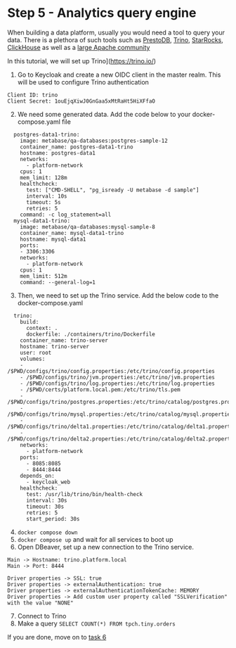 # Step 5 - Analytics query engine

When building a data platform, usually you would need a tool to query your data.
There is a plethora of such tools such as [PrestoDB](https://prestodb.io/), [Trino](https://trino.io/), [StarRocks](https://www.starrocks.io/), [ClickHouse](https://clickhouse.com/) as well as a [large Apache community](https://projects.apache.org/projects.html?category#big-data)

In this tutorial, we will set up Trino](https://trino.io/)

1. Go to Keycloak and create a new OIDC client in the master realm. This will be used to configure Trino authentication
```
Client ID: trino
Client Secret: 1ouEjqXiwJ0GnGaa5xMtRaHt5HiXFfaO
```

2. We need some generated data. Add the code below to your docker-compose.yaml file

```
  postgres-data1-trino:
    image: metabase/qa-databases:postgres-sample-12
    container_name: postgres-data1-trino
    hostname: postgres-data1
    networks: 
      - platform-network
    cpus: 1
    mem_limit: 128m
    healthcheck:
      test: ["CMD-SHELL", "pg_isready -U metabase -d sample"]
      interval: 10s
      timeout: 5s
      retries: 5
    command: -c log_statement=all
  mysql-data1-trino:
    image: metabase/qa-databases:mysql-sample-8
    container_name: mysql-data1-trino
    hostname: mysql-data1
    ports:
    - 3306:3306
    networks: 
      - platform-network
    cpus: 1
    mem_limit: 512m
    command: --general-log=1
```

3. Then, we need to set up the Trino service. Add the below code to the docker-compose.yaml
```
  trino:
    build: 
      context: .
      dockerfile: ./containers/trino/Dockerfile
    container_name: trino-server
    hostname: trino-server
    user: root
    volumes: 
    - /$PWD/configs/trino/config.properties:/etc/trino/config.properties
    - /$PWD/configs/trino/jvm.properties:/etc/trino/jvm.properties
    - /$PWD/configs/trino/log.properties:/etc/trino/log.properties
    - /$PWD/certs/platform.local.pem:/etc/trino/tls.pem
    - /$PWD/configs/trino/postgres.properties:/etc/trino/catalog/postgres.properties
    - /$PWD/configs/trino/mysql.properties:/etc/trino/catalog/mysql.properties
    - /$PWD/configs/trino/delta1.properties:/etc/trino/catalog/delta1.properties
    - /$PWD/configs/trino/delta2.properties:/etc/trino/catalog/delta2.properties
    networks:
      - platform-network
    ports:
      - 8085:8085
      - 8444:8444
    depends_on:
      - keycloak_web
    healthcheck:
      test: /usr/lib/trino/bin/health-check
      interval: 30s
      timeout: 30s
      retries: 5
      start_period: 30s
```

4. `docker compose down`
5. `docker compose up` and wait for all services to boot up
6. Open DBeaver, set up a new connection to the Trino service.
```
Main -> Hostname: trino.platform.local
Main -> Port: 8444

Driver properties -> SSL: true
Driver properties -> externalAuthentication: true
Driver properties -> externalAuthenticationTokenCache: MEMORY
Driver properties -> Add custom user property called "SSLVerification" with the value "NONE"
```
7. Connect to Trino
8. Make a query `SELECT COUNT(*) FROM tpch.tiny.orders`

If you are done, move on to [task 6](./task6.md)